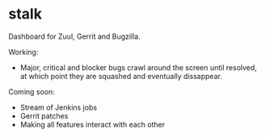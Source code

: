 stalk
=====

Dashboard for Zuul, Gerrit and Bugzilla.

Working:
* Major, critical and blocker bugs crawl around the screen until resolved, at which point they are squashed and eventually dissappear.

Coming soon:
* Stream of Jenkins jobs
* Gerrit patches
* Making all features interact with each other
